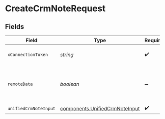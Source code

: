 # CreateCrmNoteRequest


## Fields

| Field                                                                            | Type                                                                             | Required                                                                         | Description                                                                      | Example                                                                          |
| -------------------------------------------------------------------------------- | -------------------------------------------------------------------------------- | -------------------------------------------------------------------------------- | -------------------------------------------------------------------------------- | -------------------------------------------------------------------------------- |
| `xConnectionToken`                                                               | *string*                                                                         | :heavy_check_mark:                                                               | The connection token                                                             |                                                                                  |
| `remoteData`                                                                     | *boolean*                                                                        | :heavy_minus_sign:                                                               | Set to true to include data from the original Crm software.                      | false                                                                            |
| `unifiedCrmNoteInput`                                                            | [components.UnifiedCrmNoteInput](../../models/components/unifiedcrmnoteinput.md) | :heavy_check_mark:                                                               | N/A                                                                              |                                                                                  |